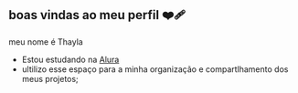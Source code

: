 ## boas vindas ao meu perfil ❤️‍🩹

meu nome é Thayla

- Estou estudando na [Alura](https://www.alura.com.pr)
- ultilizo esse espaço para a minha organização e compartlhamento dos meus projetos;
